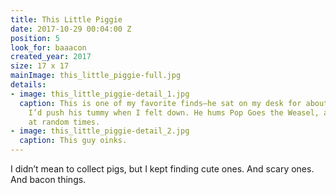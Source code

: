 ```yaml
---
title: This Little Piggie
date: 2017-10-29 00:04:00 Z
position: 5
look_for: baaacon
created_year: 2017
size: 17 x 17
mainImage: this_little_piggie-full.jpg
details:
- image: this_little_piggie-detail_1.jpg
  caption: This is one of my favorite finds—he sat on my desk for about a year, and
    I’d push his tummy when I felt down. He hums Pop Goes the Weasel, and then farts
    at random times.
- image: this_little_piggie-detail_2.jpg
  caption: This guy oinks.
---
```


I didn’t mean to collect pigs, but I kept finding cute ones. And scary ones. And bacon things.
